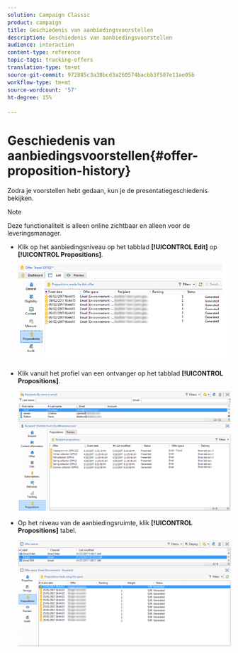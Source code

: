 ```yaml
---
solution: Campaign Classic
product: campaign
title: Geschiedenis van aanbiedingsvoorstellen
description: Geschiedenis van aanbiedingsvoorstellen
audience: interaction
content-type: reference
topic-tags: tracking-offers
translation-type: tm+mt
source-git-commit: 972885c3a38bcd3a260574bacbb3f507e11ae05b
workflow-type: tm+mt
source-wordcount: '57'
ht-degree: 15%

---
```



# Geschiedenis van aanbiedingsvoorstellen{#offer-proposition-history}

Zodra je voorstellen hebt gedaan, kun je de presentatiegeschiedenis bekijken.

>[!NOTE]
>
>Deze functionaliteit is alleen online zichtbaar en alleen voor de leveringsmanager.

* Klik op het aanbiedingsniveau op het tabblad **[!UICONTROL Edit]** op **[!UICONTROL Propositions]**.

   ![](assets/offer_followup_006.png)

* Klik vanuit het profiel van een ontvanger op het tabblad **[!UICONTROL Propositions]**.

   ![](assets/offer_followup_002.png)

* Op het niveau van de aanbiedingsruimte, klik **[!UICONTROL Propositions]** tabel.

   ![](assets/offer_space_prop_001_b.png)

